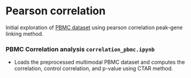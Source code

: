 # Pearson correlation
Initial exploration of [PBMC dataset](https://www.10xgenomics.com/datasets/pbmc-from-a-healthy-donor-granulocytes-removed-through-cell-sorting-10-k-1-standard-2-0-0) using pearson correlation peak-gene linking method.

### PBMC Correlation analysis `correlation_pbmc.ipynb`

- Loads the preprocessed multimodal PBMC dataset and computes the correlation, control correlation, and p-value using CTAR method.



